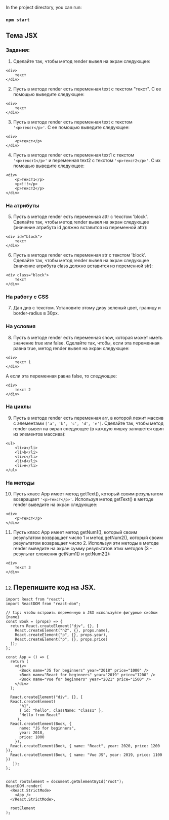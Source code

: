 


In the project directory, you can run:

### `npm start`


## Тема JSX
### Задания:

1. Сделайте так, чтобы метод render вывел на экран следующее:
```
<div>
	текст
</div>
 ```
2. Пусть в методе render есть переменная text с текстом "текст". С ее помощью выведите следующее:
```
<div>
	текст
</div>
``` 
3. Пусть в методе render есть переменная text с текстом  ```'<p>текст</p>'```. С ее помощью выведите следующее:
```
<div>
	<p>текст</p>
</div>
``` 
4. Пусть в методе render есть переменная text1 с текстом ```'<p>текст1</p>'``` и переменная text2 с текстом ```'<p>текст2</p>'```. С их помощью выведите следующее:
```
<div>
	<p>текст1</p>
	<p>!!!</p>
	<p>текст2</p>
</div>
 ```
### На атрибуты
5. Пусть в методе render есть переменная attr с текстом 'block'. Сделайте так, чтобы метод render вывел на экран следующее (значение атрибута id должно вставится из переменной attr):
```
<div id="block">
	текст
</div>
``` 
6. Пусть в методе render есть переменная str с текстом 'block'. Сделайте так, чтобы метод render вывел на экран следующее (значение атрибута class должно вставится из переменной str):
```
<div class="block">
	текст
</div>
``` 
### На работу с CSS

7. Дан див с текстом. Установите этому диву зеленый цвет, границу и border-radius в 30px. 

### На условия
8. Пусть в методе render есть переменная show, которая может иметь значение true или false. Сделайте так, чтобы, если эта переменная равна true, метод render вывел на экран следующее:
```
<div>
	текст 1
</div>
```
А если эта переменная равна false, то следующее:
```
<div>
	текст 2
</div>
 ```
### На циклы
9. Пусть в методе render есть переменная arr, в которой лежит массив с элементами ```['a', 'b', 'c', 'd', 'e']```. Сделайте так, чтобы метод render вывел на экран следующее (в каждую лишку запишется один из элементов массива):
```
<ul>
	<li>a</li>
	<li>b</li>
	<li>c</li>
	<li>d</li>
	<li>e</li>
</ul>
``` 
### На методы
10. Пусть класс App имеет метод getText(), который своим результатом возвращает ```'<p>текст</p>'```. Используя метод getText() в методе render выведите на экран следующее:
```
<div>
	<p>текст</p>
</div>
 ```
11. Пусть класс App имеет метод getNum1(), который своим результатом возвращает число 1 и метод getNum2(), который своим результатом возвращает число 2. Используя эти методы в методе render выведите на экран сумму результатов этих методов (3 - результат сложения getNum1() и getNum2()):
```
<div>
	текст 3
</div>
 ```
 
12. ##  Перепишите код на JSX.

```
import React from "react";
import ReactDOM from "react-dom";

// tip: чтобы встроить переменную в JSX используйте фигурные скобки {name}
const Book = (props) => {
  return React.createElement("div", {}, [
    React.createElement("h2", {}, props.name),
    React.createElement("p", {}, props.year),
    React.createElement("p", {}, props.price)
  ]);
};

const App = () => {
  return (
    <div>
      <Book name="JS for beginners" year="2018" price="1000" />
      <Book name="React for beginners" year="2019" price="1200" />
      <Book name="Vue for beginners" year="2021" price="1500" />
    </div>
  );

  React.createElement("div", {}, [
  React.createElement(
      "h1",
      { id: "hello", className: "class1" },
      "Hello from React"
     ),
  React.createElement(Book, {
      name: "JS for beginners",
      year: 2018,
      price: 1000
    }),
  React.createElement(Book, { name: "React", year: 2020, price: 1200 }),
  React.createElement(Book, { name: "Vue JS", year: 2019, price: 1100 })
   ]);
};


const rootElement = document.getElementById("root");
ReactDOM.render(
  <React.StrictMode>
    <App />
  </React.StrictMode>,

  rootElement
);
 ``` 

